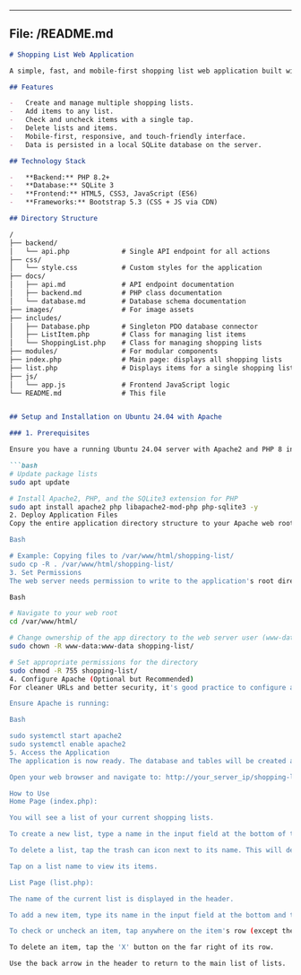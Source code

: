 ---

## File: /README.md

```markdown
# Shopping List Web Application

A simple, fast, and mobile-first shopping list web application built with PHP 8, SQLite3, and Bootstrap. It is designed for efficient use on smartphones and touch devices.

## Features

-   Create and manage multiple shopping lists.
-   Add items to any list.
-   Check and uncheck items with a single tap.
-   Delete lists and items.
-   Mobile-first, responsive, and touch-friendly interface.
-   Data is persisted in a local SQLite database on the server.

## Technology Stack

-   **Backend:** PHP 8.2+
-   **Database:** SQLite 3
-   **Frontend:** HTML5, CSS3, JavaScript (ES6)
-   **Frameworks:** Bootstrap 5.3 (CSS + JS via CDN)

## Directory Structure

/
├── backend/
│   └── api.php             # Single API endpoint for all actions
├── css/
│   └── style.css           # Custom styles for the application
├── docs/
│   ├── api.md              # API endpoint documentation
│   ├── backend.md          # PHP class documentation
│   └── database.md         # Database schema documentation
├── images/                 # For image assets
├── includes/
│   ├── Database.php        # Singleton PDO database connector
│   ├── ListItem.php        # Class for managing list items
│   └── ShoppingList.php    # Class for managing shopping lists
├── modules/                # For modular components
├── index.php               # Main page: displays all shopping lists
├── list.php                # Displays items for a single shopping list
├── js/
│   └── app.js              # Frontend JavaScript logic
└── README.md               # This file


## Setup and Installation on Ubuntu 24.04 with Apache

### 1. Prerequisites

Ensure you have a running Ubuntu 24.04 server with Apache2 and PHP 8 installed.

```bash
# Update package lists
sudo apt update

# Install Apache2, PHP, and the SQLite3 extension for PHP
sudo apt install apache2 php libapache2-mod-php php-sqlite3 -y
2. Deploy Application Files
Copy the entire application directory structure to your Apache web root, typically /var/www/html/. For this guide, we'll assume you place it in a subdirectory called shopping-list.

Bash

# Example: Copying files to /var/www/html/shopping-list/
sudo cp -R . /var/www/html/shopping-list/
3. Set Permissions
The web server needs permission to write to the application's root directory to create and modify the shopping_list.sqlite database file.

Bash

# Navigate to your web root
cd /var/www/html/

# Change ownership of the app directory to the web server user (www-data)
sudo chown -R www-data:www-data shopping-list/

# Set appropriate permissions for the directory
sudo chmod -R 755 shopping-list/
4. Configure Apache (Optional but Recommended)
For cleaner URLs and better security, it's good practice to configure a virtual host. However, the application will work out-of-the-box in a subdirectory.

Ensure Apache is running:

Bash

sudo systemctl start apache2
sudo systemctl enable apache2
5. Access the Application
The application is now ready. The database and tables will be created automatically on the first visit.

Open your web browser and navigate to: http://your_server_ip/shopping-list/

How to Use
Home Page (index.php):

You will see a list of your current shopping lists.

To create a new list, type a name in the input field at the bottom of the screen and press the "Add List" button.

To delete a list, tap the trash can icon next to its name. This will delete the list and all items within it permanently.

Tap on a list name to view its items.

List Page (list.php):

The name of the current list is displayed in the header.

To add a new item, type its name in the input field at the bottom and tap "Add Item".

To check or uncheck an item, tap anywhere on the item's row (except the delete button).

To delete an item, tap the 'X' button on the far right of its row.

Use the back arrow in the header to return to the main list of lists.
